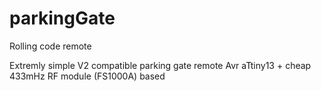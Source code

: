 # parkingGate
Rolling code remote 

Extremly simple V2 compatible parking gate remote
Avr aTtiny13 + cheap 433mHz RF module (FS1000A) based
